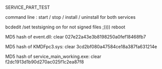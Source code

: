 SERVICE_PART_TEST

command line : start / stop / install / uninstall for both services

bcdedit /set testsigning on for not signed files ;))))
reboot


MD5 hash of event.dll: clear 027e22a43e3b8198250a0fef18468fb7

MD5 hash of KMDFpc3.sys: clear 3cd2bf080a47584ce18a387fa631214e

MD5 hash of service_main_working.exe: clear f2dc1913d1b90d270ac025f1c2ea87f8

